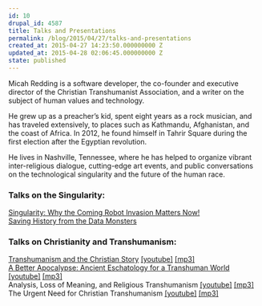 ```yaml
---
id: 10
drupal_id: 4587
title: Talks and Presentations
permalink: /blog/2015/04/27/talks-and-presentations
created_at: 2015-04-27 14:23:50.000000000 Z
updated_at: 2015-04-28 02:06:45.000000000 Z
state: published
---
```

Micah Redding is a software developer, the  co-founder and executive director of the Christian Transhumanist Association, and a writer on the subject of human values and technology. 

He grew up as a preacher’s kid, spent eight years as a rock musician, and has traveled extensively, to places such as Kathmandu, Afghanistan, and the coast of Africa. In 2012, he found himself in Tahrir Square during the first election after the Egyptian revolution.

He lives in Nashville, Tennessee, where he has helped to organize vibrant inter-religious dialogue, cutting-edge art events, and public conversations on the technological singularity and the future of the human race. 

### Talks on the Singularity:
[Singularity: Why the Coming Robot Invasion Matters Now!](http://micahredding.com/robot)  
[Saving History from the Data Monsters](http://micahredding.com/history)

### Talks on Christianity and Transhumanism:
[Transhumanism and the Christian Story](http://micahredding.com/blog/2015/03/23/transhumanism-and-christian-story) [[youtube]](https://www.youtube.com/watch?v=2hZSn0ojtlM) [[mp3]](http://resources.brickcaster.com/micah/transhumanism_and_the_christian_story.mp3)  
[A Better Apocalypse: Ancient Eschatology for a Transhuman World](http://micahredding.com/blog/2013/04/21/better-apocalypse) [[youtube]](https://www.youtube.com/watch?v=YF2xKMDc64A) [[mp3]](http://resources.brickcaster.com/micah/a_better_apocalypse_micah_redding.mp3)  
Analysis, Loss of Meaning, and Religious Transhumanism [[youtube]](https://www.youtube.com/watch?v=OZLmHMCTR0Y) [[mp3]](http://resources.brickcaster.com/micah/analysis_loss_of_meaning_and_religious_transhumanism.mp3)  
The Urgent Need for Christian Transhumanism [[youtube]](https://www.youtube.com/watch?v=LKbjD9SiGN0) [[mp3]](http://resources.brickcaster.com/micah/the_urgent_need_for_christian_transhumanism.mp3)
